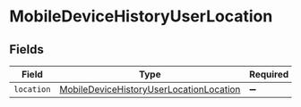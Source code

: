 # MobileDeviceHistoryUserLocation


## Fields

| Field                                                                                                     | Type                                                                                                      | Required                                                                                                  | Description                                                                                               |
| --------------------------------------------------------------------------------------------------------- | --------------------------------------------------------------------------------------------------------- | --------------------------------------------------------------------------------------------------------- | --------------------------------------------------------------------------------------------------------- |
| `location`                                                                                                | [MobileDeviceHistoryUserLocationLocation](../../models/shared/mobiledevicehistoryuserlocationlocation.md) | :heavy_minus_sign:                                                                                        | N/A                                                                                                       |